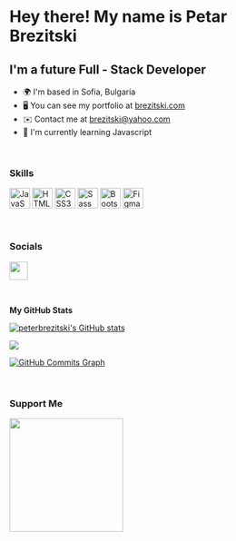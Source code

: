 Hey there! My name is Petar Brezitski
=======================================================================================================================================

I'm a future Full - Stack Developer
------------------------------------

*   🌍  I'm based in Sofia, Bulgaria
*   🖥️  You can see my portfolio at [brezitski.com](http://brezitski.com)
*   ✉️  Contact me at [brezitski@yahoo.com](mailto:brezitski@yahoo.com)
*   🧠  I'm currently learning Javascript

 <br> 

### Skills
<p align="left">
                                <a href="https://developer.mozilla.org/en-US/docs/Web/JavaScript" target="_blank" rel="noreferrer"><img src="https://raw.githubusercontent.com/danielcranney/readme-generator/main/public/icons/skills/javascript-colored.svg" width="36" height="36" alt="JavaScript" /></a>
                               <a href="https://developer.mozilla.org/en-US/docs/Glossary/HTML5" target="_blank" rel="noreferrer"><img src="https://raw.githubusercontent.com/danielcranney/readme-generator/main/public/icons/skills/html5-colored.svg" width="36" height="36" alt="HTML5" /></a>
                                <a href="https://www.w3.org/TR/CSS/#css" target="_blank" rel="noreferrer"><img src="https://raw.githubusercontent.com/danielcranney/readme-generator/main/public/icons/skills/css3-colored.svg" width="36" height="36" alt="CSS3" /></a>
                                <a href="https://sass-lang.com/" target="_blank" rel="noreferrer"><img src="https://raw.githubusercontent.com/danielcranney/readme-generator/main/public/icons/skills/sass-colored.svg" width="36" height="36" alt="Sass" /></a>
                                <a href="https://getbootstrap.com/" target="_blank" rel="noreferrer"><img src="https://raw.githubusercontent.com/danielcranney/readme-generator/main/public/icons/skills/bootstrap-colored.svg" width="36" height="36" alt="Bootstrap" /></a>
                                <a href="https://www.figma.com/" target="_blank" rel="noreferrer"><img src="https://raw.githubusercontent.com/danielcranney/readme-generator/main/public/icons/skills/figma-colored.svg" width="36" height="36" alt="Figma" /></a>
                    </p>
 <br>                   

 ### Socials
                  
 <p align="left"> <a href="https://www.github.com/brezitski" target="_blank" rel="noreferrer"><img src="https://raw.githubusercontent.com/danielcranney/readme-generator/main/public/icons/socials/github-dark.svg" width="32" height="32" /></a></p>

 <br> 

<b>My GitHub Stats</b>

<a href="http://www.github.com/brezitski"><img src="https://github-readme-stats.vercel.app/api?username=brezitski&show_icons=true&hide=stars,&count_private=true&title_color=0891b2&text_color=ffffff&icon_color=0891b2&bg_color=000000&hide_border=true&show_icons=true" alt="peterbrezitski's GitHub stats" /></a>

<a href="http://www.github.com/brezitski"><img src="https://github-readme-streak-stats.herokuapp.com/?user=brezitski&stroke=ffffff&background=000000&ring=0891b2&fire=0891b2&currStreakNum=ffffff&currStreakLabel=0891b2&sideNums=ffffff&sideLabels=ffffff&dates=ffffff&hide_border=true" /></a>

<a href="http://www.github.com/brezitski"><img src="https://activity-graph.herokuapp.com/graph?username=brezitski&bg_color=000000&color=ffffff&line=0891b2&point=ffffff&area_color=000000&area=true&hide_border=true&custom_title=GitHub%20Commits%20Graph" alt="GitHub Commits Graph" /></a>

 <br> 

### Support Me
<a href="https://www.buymeacoffee.com/sarithan"><img src="https://cdn.buymeacoffee.com/buttons/v2/default-yellow.png" width="200" /></a>
